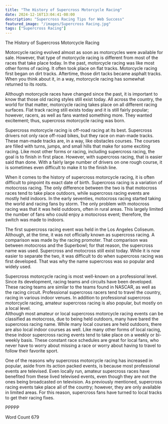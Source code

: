 ```yaml
---
title: "The History of Supercross Motorcycle Racing"
date: 2024-12-16T13:04:41-08:00
description: "Supercross Racing Tips for Web Success"
featured_image: "/images/Supercross Racing.jpg"
tags: ["Supercross Racing"]
---
```


The History of Supercross Motorcycle Racing

Motorcycle racing evolved almost as soon as motorcycles were available for sale.  However, that type of motorcycle racing is different from most of the races that take place today. In the past, motorcycle racing was like most other forms of racing. It often took place on flat tracks. Motorcycle racing first began on dirt tracks. Aftertime, those dirt tacks became asphalt tracks. When you think about it, in a way, motorcycle racing has somewhat returned to its roots.

Although motorcycle races have changed since the past, it is important to know that those old racing styles still exist today.  All across the country, the world for that matter, motorcycle racing takes place on all different racing surfaces. Flat track racing still exists today and it is still fairly popular; however, racers, as well as fans wanted something more. They wanted excitement; thus, supercross motorcycle racing was born.

Supercross motorcycle racing is off-road racing at its best.  Supercross drivers not only race off-road bikes, but they race on man-made tracks. These man-made tracks are, in a way, like obstacles courses. The courses are filled with turns, jumps, and small hills that make for some exciting racing.  Like most other forms or racing, including supercross racing, the goal is to finish in first place.  However, with supercross racing, that is easier said than done.  With a fairly large number of drivers on one rough course, it is sometimes even difficult to make it to the finish line.

When it comes to the history of supercross motorcycle racing, it is often difficult to pinpoint its exact date of birth.  Supercross racing is a variation of motocross racing. The only difference between the two is that motocross races tend to take place outdoors, while supercross racing events are mostly held indoors.  In the early seventies, motocross racing started taking the world and racing fans by storm. The only problem with motocross racing was that it was held outdoors, often in rural areas. This largely limited the number of fans who could enjoy a motocross event; therefore, the switch was made to indoors.  

The first supercross racing event was held in the Los Angeles Coliseum.  Although, at the time, it was not officially known as supercross racing.  A comparison was made by the racing promoter.  That comparison was between motocross and the Superbowl; for that reason, the supercross name was used.  Supercross and motocross still exist today.  While it is now easier to separate the two, it was difficult to do when supercross racing was first developed. That was why the name supercross was so popular and widely used.  

Supercross motorcycle racing is most well-known on a professional level. Since its development, racing teams and circuits have been developed. These racing teams are similar to the teams found in NASCAR, as well as the racing circuit.  Professional supercross racers tend to travel the country, racing in various indoor venues.  In addition to professional supercross motorcycle racing, amateur supercross racing is also popular, but mostly on a local level.  
Although most amateur or local supercross motorcycle racing events can be classified as motocross, due to being held outdoors, many have bared the supercross racing name.  While many local courses are held outdoors, there are also local indoor courses as well.  Like many other forms of local racing, these indoor supercross racing events tend to take place on a weekly or bi-weekly basis.  These constant race schedules are great for local fans, who never have to worry about missing a race or worry about having to travel to follow their favorite sport.

One of the reasons why supercross motorcycle racing has increased in popular, aside from its action packed events, is because most professional events are televised.  Even locally run, amateur supercross races have benefited from these lived televised events, even though they are not the ones being broadcasted on television.  As previously mentioned, supercross racing events take place all of the country; however, they are only available in limited areas.  For this reason, supercross fans have turned to local tracks to get their racing fixes.

PPPPP

Word Count 679

